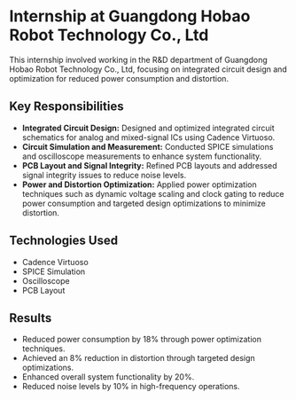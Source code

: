 # Internship at Guangdong Hobao Robot Technology Co., Ltd

This internship involved working in the R&D department of Guangdong Hobao Robot Technology Co., Ltd, focusing on integrated circuit design and optimization for reduced power consumption and distortion.

## Key Responsibilities

* **Integrated Circuit Design:** Designed and optimized integrated circuit schematics for analog and mixed-signal ICs using Cadence Virtuoso.
* **Circuit Simulation and Measurement:** Conducted SPICE simulations and oscilloscope measurements to enhance system functionality.
* **PCB Layout and Signal Integrity:** Refined PCB layouts and addressed signal integrity issues to reduce noise levels.
* **Power and Distortion Optimization:** Applied power optimization techniques such as dynamic voltage scaling and clock gating to reduce power consumption and targeted design optimizations to minimize distortion.

## Technologies Used

* Cadence Virtuoso
* SPICE Simulation
* Oscilloscope
* PCB Layout

## Results

* Reduced power consumption by 18% through power optimization techniques.
* Achieved an 8% reduction in distortion through targeted design optimizations.
* Enhanced overall system functionality by 20%.
* Reduced noise levels by 10% in high-frequency operations.
